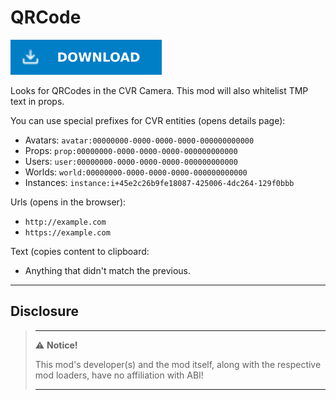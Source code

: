 # QRCode

[![Download Latest QRCode.dll](../.Resources/DownloadButtonEnabled.svg "Download Latest QRCode.dll")](https://github.com/kafeijao/Kafe_CVR_Mods/releases/latest/download/QRCode.dll)

Looks for QRCodes in the CVR Camera. This mod will also whitelist TMP text in props.

You can use special prefixes for CVR entities (opens details page):
- Avatars: `avatar:00000000-0000-0000-0000-000000000000`
- Props: `prop:00000000-0000-0000-0000-000000000000`
- Users: `user:00000000-0000-0000-0000-000000000000`
- Worlds: `world:00000000-0000-0000-0000-000000000000`
- Instances: `instance:i+45e2c26b9fe18087-425006-4dc264-129f0bbb`

Urls (opens in the browser):
- `http://example.com`
- `https://example.com`

Text (copies content to clipboard:
- Anything that didn't match the previous.

---

## Disclosure

> ---
> ⚠️ **Notice!**
>
> This mod's developer(s) and the mod itself, along with the respective mod loaders, have no affiliation with ABI!
>
> ---

